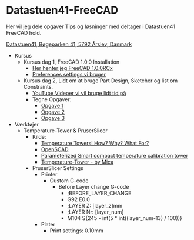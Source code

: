 # Datastuen41-FreeCAD

Her vil jeg dele opgaver Tips og løsninger med deltager i Datastuen41 FreeCAD hold.

[Datastuen41,
Bøgeparken 41,
5792 Årslev,
Danmark](https://maps.app.goo.gl/i1MGUUs6uD3a9bza9)

* Kursus
  * Kursus dag 1, FreeCAD 1.0.0 Installation
    * [Her henter jeg FreeCAD 1.0.0RCx](https://github.com/FreeCAD/FreeCAD/releases)
    * [Preferences settings vi bruger](./Preferences.md)
  * Kursus dag 2, Lidt om at bruge Part Design, Sketcher og list om Constraints.
    * [YouTube Videoer vi vil bruge lidt tid på](./YouTube_Video_Links.md)
    * Tegne Opgaver:
      * [Opgave 1](./Opgaver/Opgave_1.0.0.md)
      * [Opgave 2](./Opgaver/)
      * [Opgave 3](./Opgaver/)
* Værktøjer
  * Temperature-Tower & PruserSlicer
    * Kilde:
      * [Temperature Towers! How? Why? What For?](https://youtu.be/CZ8cgWF8s50)
      * [OpenSCAD](https://openscad.org/downloads.html)
      * [Parameterized Smart compact temperature calibration tower](https://www.thingiverse.com/thing:2825709/files)
      * [Temperature-Tower - by Mica](https://www.printables.com/model/827333-temperature-tower)
    * PruserSlicer Settings
      * Printer
        * Custom G-code
          * Before Layer change G-code
            * ;BEFORE_LAYER_CHANGE
            * G92 E0.0
            * ;LAYER Z: [layer_z]mm
            * ;LAYER Nr: [layer_num]
            * M104 S{245 - int(5 * int((layer_num-13) / 100))}
      * Plater
        * Print settings: 0.10mm
